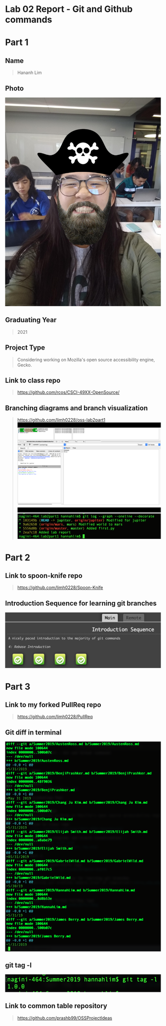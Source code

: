 # Lab 02 Report - Git and Github commands

# Part 1

## Name
> Hananh Lim

## Photo
![photo of myself](me.jpg)

## Graduating Year
> 2021

## Project Type
> Considering working on Mozilla's open source accessibility engine, Gecko.

## Link to class repo
> https://github.com/rcos/CSCI-49XX-OpenSource/

## Branching diagrams and branch visualization
> https://github.com/limh0228/oss-lab2part1
![gitk window](gitk.png)
![git log in terminal](git_log.png)
 
# Part 2

## Link to spoon-knife repo
> https://github.com/limh0228/Spoon-Knife

## Introduction Sequence for learning git branches
![Learning git branches module proof of completion](intro_seq.png)

# Part 3

## Link to my forked PullReq repo
> https://github.com/limh0228/PullReq

## Git diff in terminal
![git diff in terminal](Git_diff.png)

## git tag -l
![git tag -l in terminal](git_tag.png)

## Link to common table repository
> https://github.com/prashb99/OSSProjectIdeas
